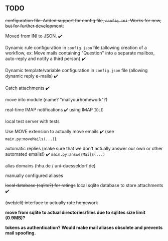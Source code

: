 TODO
----

~~configuration file: Added support for config file, `config.ini`. Works for now, but for further development:~~

Moved from INI to JSON. :heavy_check_mark:

Dynamic rule configuration in `config.json` file (allowing creation of a workflow, ex: Move mails containing "Question" into a separate mailbox, auto-reply and notify a third person) :heavy_check_mark:

Dynamic template/variable configuration in `config.json` file (allowing dynamic reply e-mails) :heavy_check_mark:

Catch attachments :heavy_check_mark:

move into module (name? "mailyourhomework"?)

real-time IMAP notifications :heavy_check_mark: using IMAP `IDLE`

local test server with tests

Use MOVE extension to actually move emails :heavy_check_mark: (see `main.py:moveMails(...)`).

automatic replies (make sure that we don't actually answer our own or other automated emails!) :heavy_check_mark: `main.py:answerMails(...)`

alias domains (hhu.de / uni-duesseldorf.de)

manually configured aliases

~~local database (sqlite?) for ratings~~ local sqlite database to store attachments :heavy_check_mark:

~~(web/cli) interface to actually rate homework~~

**move from sqlite to actual directories/files due to sqlites size limit (0.9MB)?**

**tokens as authentication? Would make mail aliases obsolete and prevents mail spoofing.**
